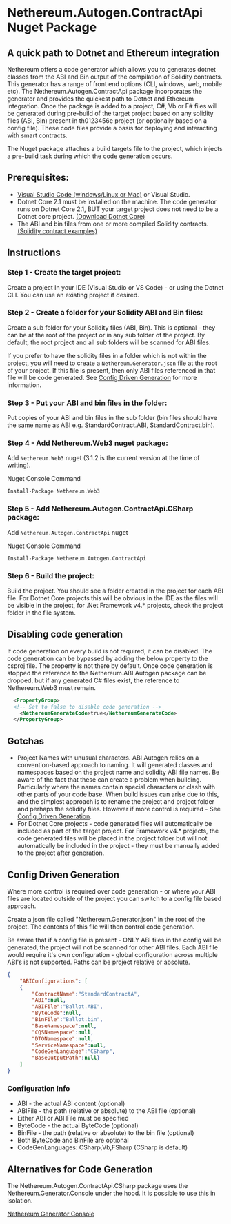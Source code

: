 # Nethereum.Autogen.ContractApi Nuget Package

## A quick path to Dotnet and Ethereum integration

Nethereum offers a code generator which allows you to generates dotnet classes from the ABI and Bin output of the compilation of Solidity contracts.  This generator has a range of front end options (CLI, windows, web, mobile etc).  The Nethereum.Autogen.ContractApi package incorporates the generator and provides the quickest path to Dotnet and Ethereum integration. Once the package is added to a project, C#, Vb or F# files will be generated during pre-build of the target project based on any solidity files (ABI, Bin) present in th0123456e project (or optionally based on a config file). These code files provide a basis for deploying and interacting with smart contracts.

The Nuget package attaches a build targets file to the project, which injects a pre-build task during which the code generation occurs. 

## Prerequisites: 

* [Visual Studio Code (windows/Linux or Mac)](https://code.visualstudio.com/) or Visual Studio.
* Dotnet Core 2.1 must be installed on the machine. The code generator runs on Dotnet Core 2.1, BUT your target project does not need to be a Dotnet core project.  [(Download Dotnet Core)](https://www.microsoft.com/net/download/windows)
* The ABI and bin files from one or more compiled Solidity contracts. [(Solidity contract examples)](http://solidity.readthedocs.io/en/develop/solidity-by-example.html)

## Instructions

### Step 1 - Create the target project:

Create a project In your IDE (Visual Studio or VS Code) - or using the Dotnet CLI.  You can use an existing project if desired.

### Step 2 - Create a folder for your Solidity ABI and Bin files:

Create a sub folder for your Solidity files (ABI, Bin). This is optional - they can be at the root of the project or in any sub folder of the project. By default, the root project and all sub folders will be scanned for ABI files.

If you prefer to have the solidity files in a folder which is not within the project, you will need to create a `Nethereum.Generator.json` file at the root of your project. If this file is present, then only ABI files referenced in that file will be code generated.  See [Config Driven Generation](#config-driven-generation) for more information.

### Step 3 - Put your ABI and bin files in the folder:

Put copies of your ABI and bin files in the sub folder (bin files should have the same name as ABI e.g. StandardContract.ABI, StandardContract.bin).

### Step 4 - Add Nethereum.Web3 nuget package:

Add `Nethereum.Web3` nuget (3.1.2 is the current version at the time of writing).

Nuget Console Command
```
Install-Package Nethereum.Web3
```

### Step 5 - Add Nethereum.Autogen.ContractApi.CSharp package:

Add `Nethereum.Autogen.ContractApi` nuget

Nuget Console Command
```
Install-Package Nethereum.Autogen.ContractApi
```

### Step 6 - Build the project:

Build the project. You should see a folder created in the project for each ABI file. For Dotnet Core projects this will be obvious in the IDE as the files will be visible in the project, for .Net Framework v4.* projects, check the project folder in the file system.

## Disabling code generation

If code generation on every build is not required, it can be disabled.
The code generation can be bypassed by adding the below property to the csproj file. The property is not there by default.  Once code generation is stopped the reference to the Nethereum.ABI.Autogen package can be dropped, but if any generated C# files exist, the reference to Nethereum.Web3 must remain.

``` xml
  <PropertyGroup>
  <!-- Set to false to disable code generation -->
    <NethereumGenerateCode>true</NethereumGenerateCode>
  </PropertyGroup>
```
## Gotchas

* Project Names with unusual characters.  ABI Autogen relies on a convention-based approach to naming. It will generated classes and namespaces based on the project name and solidity ABI file names.  Be aware of the fact that these can create a problem when building. Particularly where the names contain special characters or clash with other parts of your code base. When build issues can arise due to this, and the simplest approach is to rename the project and project folder and perhaps the solidity files. However if more control is required - See [Config Driven Generation](#config-driven-generation).
* For Dotnet Core projects - code generated files will automatically be included as part of the target project.  For Framework v4.* projects, the code generated files will be placed in the project folder but will not automatically be included in the project - they must be manually added to the project after generation.

## Config Driven Generation

Where more control is required over code generation - or where your ABI files are located outside of the project you can switch to a config file based approach.

Create a json file called "Nethereum.Generator.json" in the root of the project. The contents of this file will then control code generation.

Be aware that if a config file is present - ONLY ABI files in the config will be generated, the project will not be scanned for other ABI files.  Each ABI file would require it's own configuration - global configuration across multiple ABI's is not supported. Paths can be project relative or absolute.

``` json
{
	"ABIConfigurations": [
	{
		"ContractName":"StandardContractA",
		"ABI":null,
		"ABIFile":"Ballot.ABI",
		"ByteCode":null,
		"BinFile":"Ballot.bin",
		"BaseNamespace":null,
		"CQSNamespace":null,
		"DTONamespace":null,
		"ServiceNamespace":null,
		"CodeGenLanguage":"CSharp",
		"BaseOutputPath":null}
	]
}
```
### Configuration Info
* ABI - the actual ABI content (optional)
* ABIFile - the path (relative or absolute) to the ABI file (optional)
* Either ABI or ABI File must be specified
* ByteCode - the actual ByteCode (optional)
* BinFile - the path (relative or absolute) to the bin file (optional)
* Both ByteCode and BinFile are optional
* CodeGenLanguages: CSharp,Vb,FSharp (CSharp is default)

## Alternatives for Code Generation

The Nethereum.Autogen.ContractApi.CSharp package uses the Nethereum.Generator.Console under the hood. It is possible to use this in isolation.  

[Nethereum Generator Console](https://github.com/Nethereum/Nethereum.Docs/blob/master/docs/nethereum-codegen-console.md)
